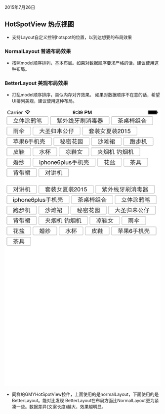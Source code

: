 2015年7月26日 

## HotSpotView 热点视图

* 支持Layout自定义控制hotspot的位置，以到达想要的布局效果

### NormalLayout 普通布局效果
* 按照model顺序排列，基本布局。如果对数据顺序要求严格的话，建议使用这种布局。

### BetterLayout 美观布局效果
* 打乱model顺序排序，类似内存对齐效果。 如果对数据顺序不在意的话，希望UI排列美观，建议使用这种布局。


![pic](https://github.com/778477/GMYHotSpotView/blob/master/src/iOS%20Simulator%20Screen%20Shot%202015%E5%B9%B47%E6%9C%8826%E6%97%A5%20%E4%B8%8B%E5%8D%889.39.55.png)
* 同样的GMYHotSpotView控件，上面使用的是normalLayout，下面使用的是BetterLayout。能对比发现 BetterLayout在布局方面比NormalLayout更为紧凑一些。数据差异(文案长度)越大，效果越明显。


